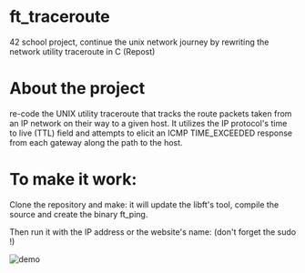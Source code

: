 # ft_traceroute
42 school project, continue the unix network journey by rewriting the network utility traceroute in C (Repost) 

# About the project

re-code the UNIX utility traceroute that tracks the route packets taken from an IP network on their way to a given host. It utilizes the IP protocol's time to live (TTL) field and attempts to elicit an ICMP TIME_EXCEEDED response from each gateway along the path to the host.

# To make it work:
Clone the repository and make: it will update the libft's tool, compile the source and create the binary ft_ping.

Then run it with the IP address or the website's name: (don't forget the sudo !)

![demo](https://github.com/bebosson/ft_traceroute/assets/45608547/a0b80c8e-2b2f-42fe-818c-ecc075617b56)
